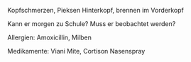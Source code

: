 Kopfschmerzen, Pieksen Hinterkopf, brennen im Vorderkopf

Kann er morgen zu Schule?
Muss er beobachtet werden?

Allergien: Amoxicillin, Milben

Medikamente: Viani Mite, Cortison Nasenspray